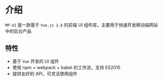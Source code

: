 # 介绍

`MP-UI` 是一款基于 `Vue.js 2.6` 的前端 UI 组件库，主要用于快速开发移动端网站中的后台产品

## 特性

- 基于 `Vue` 开发的 UI 组件
- 使用 npm + webpack + babel 的工作流，支持 ES2015
- 提供友好的 API，可灵活使用组件
